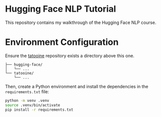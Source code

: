 # Hugging Face NLP Tutorial
This repository contains my walkthrough of the Hugging Face NLP course. 

# Environment Configuration
Ensure the [tatooine](https://github.com/atkinssamuel/tatooine) repository exists a directory above this one. 

```
├── hugging-face/
│   └── ...
└── tatooine/
    └── ...
```

Then, create a Python environment and install the dependencies in the `requirements.txt` file:

```bash
python -m venv .venv
source .venv/bin/activate
pip install -r requirements.txt
```